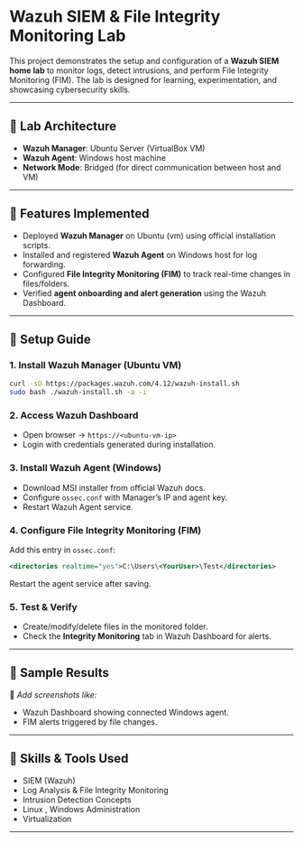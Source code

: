 # Wazuh SIEM & File Integrity Monitoring Lab  

This project demonstrates the setup and configuration of a **Wazuh SIEM home lab** to monitor logs, detect intrusions, and perform File Integrity Monitoring (FIM). The lab is designed for learning, experimentation, and showcasing cybersecurity skills.  

---

## 🔹 Lab Architecture  

- **Wazuh Manager**: Ubuntu Server (VirtualBox VM)  
- **Wazuh Agent**: Windows host machine  
- **Network Mode**: Bridged (for direct communication between host and VM)  
 

---

## 🔹 Features Implemented  

- Deployed **Wazuh Manager** on Ubuntu (vm) using official installation scripts.  
- Installed and registered **Wazuh Agent** on Windows host for log forwarding.  
- Configured **File Integrity Monitoring (FIM)** to track real-time changes in files/folders.  
- Verified **agent onboarding and alert generation** using the Wazuh Dashboard.  

---

## 🔹 Setup Guide  

### 1. Install Wazuh Manager (Ubuntu VM)  
```bash
curl -sO https://packages.wazuh.com/4.12/wazuh-install.sh
sudo bash ./wazuh-install.sh -a -i
```

### 2. Access Wazuh Dashboard  
- Open browser → `https://<ubuntu-vm-ip>`  
- Login with credentials generated during installation.  

### 3. Install Wazuh Agent (Windows)  
- Download MSI installer from official Wazuh docs.  
- Configure `ossec.conf` with Manager’s IP and agent key.  
- Restart Wazuh Agent service.  

### 4. Configure File Integrity Monitoring (FIM)  
Add this entry in `ossec.conf`:  
```xml
<directories realtime="yes">C:\Users\<YourUser>\Test</directories>
```
Restart the agent service after saving.  

### 5. Test & Verify  
- Create/modify/delete files in the monitored folder.  
- Check the **Integrity Monitoring** tab in Wazuh Dashboard for alerts.  

---

## 🔹 Sample Results  

📌 *Add screenshots like:*  
- Wazuh Dashboard showing connected Windows agent.  
- FIM alerts triggered by file changes.  

---

## 🔹 Skills & Tools Used  
- SIEM (Wazuh)  
- Log Analysis & File Integrity Monitoring  
- Intrusion Detection Concepts  
- Linux , Windows Administration  
- Virtualization 

---
